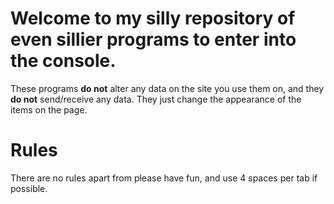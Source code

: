 # Welcome to my silly repository of even sillier programs to enter into the console.

These programs **do not** alter any data on the site you use them on, and they **do not** send/receive any data. They just change the appearance of the items on the page.

# Rules

There are no rules apart from please have fun, and use 4 spaces per tab if possible.